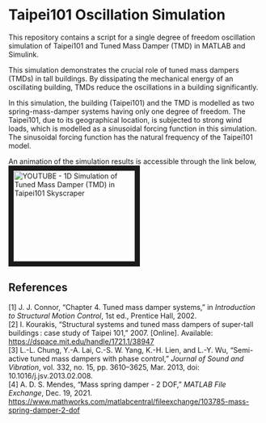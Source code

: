 # Taipei101 Oscillation Simulation

This repository contains a script for a single degree of freedom oscillation simulation of Taipei101 and Tuned Mass Damper (TMD) in MATLAB and Simulink.

This simulation demonstrates the crucial role of tuned mass dampers (TMDs) in tall buildings. By dissipating the mechanical energy of an oscillating building, TMDs reduce the oscillations in a building significantly.

In this simulation, the building (Taipei101) and the TMD is modelled as two spring-mass-damper systems having only one degree of freedom. The Taipei101, due to its geographical location, is subjected to strong wind loads, which is modelled as a sinusoidal forcing function in this simulation. The sinusoidal forcing function has the natural frequency of the Taipei101 model.

An animation of the simulation results is accessible through the link below,
<a href="http://www.youtube.com/watch?feature=player_embedded&v=3ZoQzev_tI4
" target="_blank"><img src="http://img.youtube.com/vi/3ZoQzev_tI4/0.jpg" 
alt="YOUTUBE - 1D Simulation of Tuned Mass Damper (TMD) in Taipei101 Skyscraper" width="240" height="180" border="10" /></a>

## References
\[1\] J. J. Connor, “Chapter 4. Tuned mass damper systems,” in *Introduction to Structural Motion Control*, 1st ed., Prentice Hall, 2002. <br>
\[2\] I. Kourakis, “Structural systems and tuned mass dampers of super-tall buildings : case study of Taipei 101,” 2007. \[Online\]. Available: https://dspace.mit.edu/handle/1721.1/38947 <br>
\[3\] L.-L. Chung, Y.-A. Lai, C.-S. W. Yang, K.-H. Lien, and L.-Y. Wu, “Semi-active tuned mass dampers with phase control,” *Journal of Sound and Vibration*, vol. 332, no. 15, pp. 3610–3625, Mar. 2013, doi: 10.1016/j.jsv.2013.02.008. <br>
\[4\] A. D. S. Mendes, “Mass spring damper - 2 DOF,” *MATLAB File Exchange*, Dec. 19, 2021. https://www.mathworks.com/matlabcentral/fileexchange/103785-mass-spring-damper-2-dof <br>
